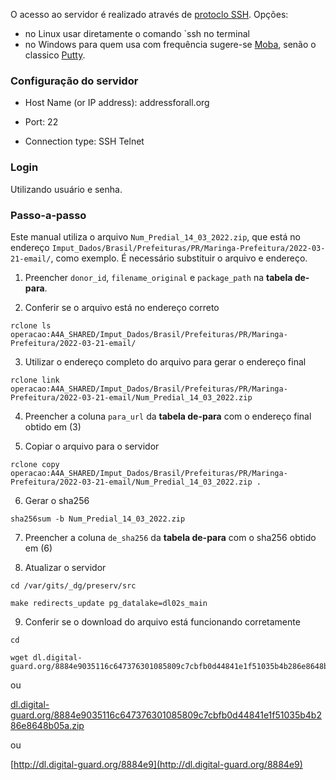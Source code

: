O acesso ao servidor é realizado através de [protoclo SSH](https://en.wikipedia.org/wiki/Secure_Shell). Opções:
* no Linux usar diretamente o comando `ssh no terminal
* no Windows para quem usa com frequência sugere-se [Moba](https://mobaxterm.mobatek.net/), senão o classico [Putty](https://www.putty.org/).

### Configuração do servidor

- Host Name (or IP address): addressforall.org

- Port: 22

- Connection type: SSH Telnet

### Login

Utilizando usuário e senha.

### Passo-a-passo

Este manual utiliza o arquivo `Num_Predial_14_03_2022.zip`, que está no endereço `Imput_Dados/Brasil/Prefeituras/PR/Maringa-Prefeitura/2022-03-21-email/`, como exemplo. É necessário substituir o arquivo e endereço.

1) Preencher `donor_id`, `filename_original` e `package_path` na **tabela de-para**.

2) Conferir se o arquivo está no endereço correto

```
rclone ls operacao:A4A_SHARED/Imput_Dados/Brasil/Prefeituras/PR/Maringa-Prefeitura/2022-03-21-email/
```

3) Utilizar o endereço completo do arquivo para gerar o endereço final

```
rclone link operacao:A4A_SHARED/Imput_Dados/Brasil/Prefeituras/PR/Maringa-Prefeitura/2022-03-21-email/Num_Predial_14_03_2022.zip
```

4) Preencher a coluna `para_url` da **tabela de-para** com o endereço final obtido em (3)

5) Copiar o arquivo para o servidor

```
rclone copy operacao:A4A_SHARED/Imput_Dados/Brasil/Prefeituras/PR/Maringa-Prefeitura/2022-03-21-email/Num_Predial_14_03_2022.zip .
```

6) Gerar o sha256

```
sha256sum -b Num_Predial_14_03_2022.zip
```

7) Preencher a coluna `de_sha256` da **tabela de-para** com o sha256 obtido em (6)

8) Atualizar o servidor

```
cd /var/gits/_dg/preserv/src
```

```
make redirects_update pg_datalake=dl02s_main
```

9) Conferir se o download do arquivo está funcionando corretamente

```
cd
```

```
wget dl.digital-guard.org/8884e9035116c647376301085809c7cbfb0d44841e1f51035b4b286e8648b05a.zip
```

ou

[dl.digital-guard.org/8884e9035116c647376301085809c7cbfb0d44841e1f51035b4b286e8648b05a.zip](dl.digital-guard.org/8884e9035116c647376301085809c7cbfb0d44841e1f51035b4b286e8648b05a.zip)

ou

[http://dl.digital-guard.org/8884e9](http://dl.digital-guard.org/8884e9)

